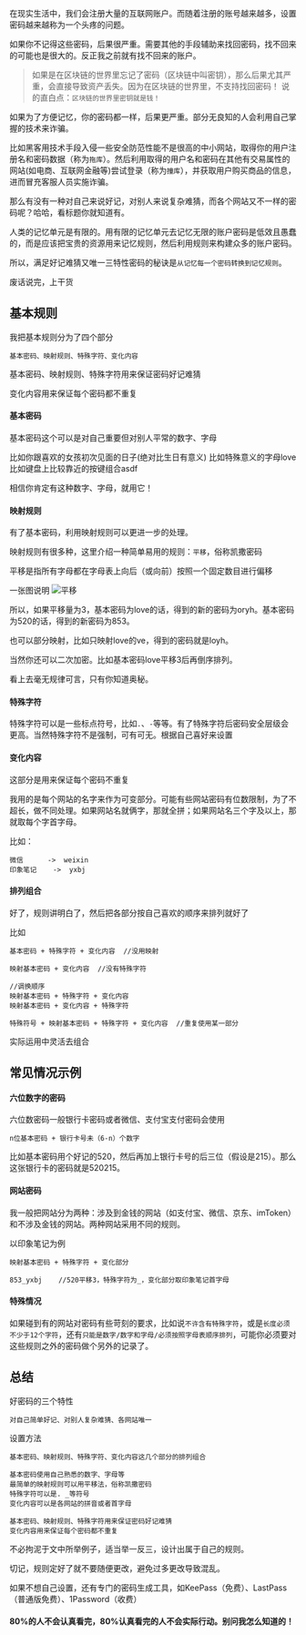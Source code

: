 在现实生活中，我们会注册大量的互联网账户。而随着注册的账号越来越多，设置密码越来越称为一个头疼的问题。

如果你不记得这些密码，后果很严重。需要其他的手段辅助来找回密码，找不回来的可能也是很大的。反正我之前就有找不回来的账户。

>如果是在区块链的世界里忘记了密码（区块链中叫密钥），那么后果尤其严重，会直接导致资产丢失。因为在区块链的世界里，不支持找回密码！
说的直白点：`区块链的世界里密钥就是钱！`

如果为了方便记忆，你的密码都一样，后果更严重。部分无良知的人会利用自己掌握的技术来诈骗。

比如黑客用技术手段入侵一些安全防范性能不是很高的中小网站，取得你的用户注册名和密码数据（称为`拖库`）。然后利用取得的用户名和密码在其他有交易属性的网站(如电商、互联网金融等)尝试登录（称为`撞库`），并获取用户购买商品的信息，进而冒充客服人员实施诈骗。

那么有没有一种对自己来说好记，对别人来说复杂难猜，而各个网站又不一样的密码呢？哈哈，看标题你就知道有。

人类的记忆单元是有限的。用有限的记忆单元去记忆无限的账户密码是低效且愚蠢的，而是应该把宝贵的资源用来记忆规则，然后利用规则来构建众多的账户密码。

所以，满足好记难猜又唯一三特性密码的秘诀是`从记忆每一个密码转换到记忆规则`。

废话说完，上干货

## 基本规则

我把基本规则分为了四个部分

```
基本密码、映射规则、特殊字符、变化内容
```

基本密码、映射规则、特殊字符用来保证密码好记难猜

变化内容用来保证每个密码都不重复


#### 基本密码

基本密码这个可以是对自己重要但对别人平常的数字、字母

比如你跟喜欢的女孩初次见面的日子(绝对比生日有意义)
比如特殊意义的字母love
比如键盘上比较靠近的按键组合asdf

相信你肯定有这种数字、字母，就用它！

#### 映射规则

有了基本密码，利用映射规则可以更进一步的处理。

映射规则有很多种，这里介绍一种简单易用的规则：`平移`，俗称凯撒密码

平移是指所有字母都在字母表上向后（或向前）按照一个固定数目进行偏移

一张图说明
![平移](http://pde9i3vvm.bkt.clouddn.com/%E5%B9%B3%E7%A7%BB.jpg)

所以，如果平移量为3，基本密码为love的话，得到的新的密码为oryh。基本密码为520的话，得到的新密码为853。

也可以部分映射，比如只映射love的ve，得到的密码就是loyh。

当然你还可以二次加密。比如基本密码love平移3后再倒序排列。

看上去毫无规律可言，只有你知道奥秘。

#### 特殊字符

特殊字符可以是一些标点符号，比如`.`、`-`等等。有了特殊字符后密码安全层级会更高。当然特殊字符不是强制，可有可无。根据自己喜好来设置

#### 变化内容

这部分是用来保证每个密码不重复

我用的是每个网站的名字来作为可变部分。可能有些网站密码有位数限制，为了不超长，做不同处理。如果网站名就俩字，那就全拼；如果网站名三个字及以上，那就取每个字首字母。

比如：
```
微信		->	weixin
印象笔记	->	yxbj
```
#### 排列组合

好了，规则讲明白了，然后把各部分按自己喜欢的顺序来排列就好了

比如
```
基本密码 + 特殊字符 + 变化内容  //没用映射

映射基本密码 + 变化内容  //没有特殊字符

//调换顺序
映射基本密码 + 特殊字符 + 变化内容
映射基本密码 + 变化内容 + 特殊字符

特殊符号 + 映射基本密码 + 特殊字符 + 变化内容  //重复使用某一部分

```
实际运用中灵活去组合


## 常见情况示例

#### 六位数字的密码

六位数密码一般银行卡密码或者微信、支付宝支付密码会使用

```
n位基本密码 + 银行卡号未（6-n）个数字
```

比如基本密码用个好记的520，然后再加上银行卡号的后三位（假设是215）。那么这张银行卡的密码就是520215。


#### 网站密码

我一般把网站分为两种：涉及到金钱的网站（如支付宝、微信、京东、imToken）和不涉及金钱的网站。两种网站采用不同的规则。

以印象笔记为例

```
映射基本密码 + 特殊字符 + 变化部分

853_yxbj	//520平移3，特殊字符为_，变化部分取印象笔记首字母
```

#### 特殊情况

如果碰到有的网站对密码有些苛刻的要求，比如说`不许含有特殊字符`，或是`长度必须不少于12个字符`，还有`只能是数字/数字和字母/必须按照字母表顺序排列`，可能你必须要对这些规则之外的密码做个另外的记录了。

## 总结

好密码的三个特性
```
对自己简单好记、对别人复杂难猜、各网站唯一
```

设置方法

```
基本密码、映射规则、特殊字符、变化内容这几个部分的排列组合

基本密码使用自己熟悉的数字、字母等
最简单的映射规则可以用平移法，俗称凯撒密码
特殊字符可以是. _等符号
变化内容可以是各网站的拼音或者首字母

基本密码、映射规则、特殊字符用来保证密码好记难猜
变化内容用来保证每个密码都不重复
```

不必拘泥于文中所举例子，适当举一反三，设计出属于自己的规则。

切记，规则定好了就不要随便更改，避免过多更改导致混乱。

如果不想自己设置，还有专门的密码生成工具，如KeePass（免费）、LastPass（普通版免费）、1Password（收费）

#### 80%的人不会认真看完，80%认真看完的人不会实际行动。别问我怎么知道的！


